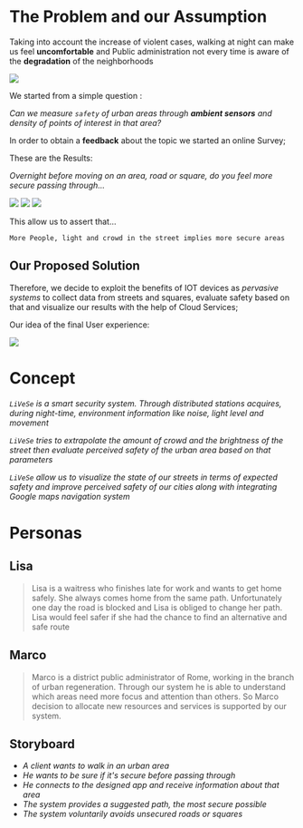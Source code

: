 # The Problem and our Assumption

Taking into account the increase of violent cases, walking at night can make us feel **uncomfortable** and Public administration not every time is aware of the **degradation** of the neighborhoods

![](https://github.com/nardoz-dev/projectName/blob/main/docs/sharedpictures/slums.jpg)

We started from a simple question :

*Can we measure `safety` of urban areas through **ambient sensors** and density of points of interest in that area?* 

In order to obtain a **feedback** about the topic we started an online Survey; 

These are the Results: 

*Overnight before moving on an area, road or square, do you feel more secure passing through...*

![](https://github.com/nardoz-dev/projectName/blob/main/docs/sharedpictures/GraficoIllumanatedOk.jpg)
![](https://github.com/nardoz-dev/projectName/blob/main/docs/sharedpictures/GraficoNoiseOk.jpg)
![](https://github.com/nardoz-dev/projectName/blob/main/docs/sharedpictures/GraficoCrowdedOkkk.jpg)

This allow us to assert that...

`More People, light and crowd in the street implies more secure areas`

## Our Proposed Solution

Therefore, we decide to exploit the benefits of IOT devices as *pervasive systems* to collect data from streets and squares, evaluate safety based on that and visualize our results with the help of Cloud Services;

Our idea of the final User experience:

![](https://github.com/nardoz-dev/projectName/blob/main/docs/sharedpictures/mockup.jpg)

# Concept

*`LiVeSe` is a smart security system. Through distributed stations acquires, during night-time, environment information like noise, light level and movement*

*`LiVeSe` tries to extrapolate the amount of crowd and the brightness of the street then evaluate perceived safety of the urban area based on that parameters*

*`LiVeSe` allow us to visualize the state of our streets in terms of expected safety and improve perceived safety of our cities along with integrating Google maps navigation system*

# Personas 

##  Lisa


>Lisa is a waitress who finishes late for work and wants to get home safely. She always comes home from the same path. Unfortunately one day the road is blocked and Lisa is obliged to change her path. Lisa would feel safer if she had the chance to find an alternative and safe route

## Marco


>Marco is a district public administrator of Rome, working in the branch of urban regeneration. Through our system he is able to understand which areas need more focus and attention than others. So Marco decision to allocate new resources and services is supported by our system.

## Storyboard

- *A client wants to walk in an urban area* 
- *He wants to be sure if it's secure before passing through*
- *He connects to the designed app and receive information about that area*
- *The system provides a suggested path, the most secure possible* 
- *The system voluntarily avoids unsecured roads or squares*
